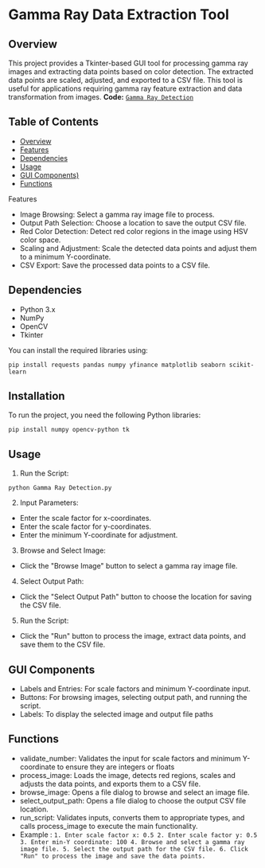 # Gamma Ray Data Extraction Tool

## Overview
This project provides a Tkinter-based GUI tool for processing gamma ray images and extracting data points based on color detection. The extracted data points are scaled, adjusted, and exported to a CSV file. This tool is useful for applications requiring gamma ray feature extraction and data transformation from images.
**Code:** [`Gamma Ray Detection`](https://github.com/MohdIllham/Gamma-Ray-Detection/blob/main/Gamma%20Ray%20Detection.py)

## Table of Contents
- [Overview](#Overview)
- [Features](#Features)
- [Dependencies](#Dependencies)
- [Usage](#Usage)
- [GUI Components)](#GUI-Components)
- [Functions](#Functions)

Features
- Image Browsing: Select a gamma ray image file to process.
- Output Path Selection: Choose a location to save the output CSV file.
- Red Color Detection: Detect red color regions in the image using HSV color space.
- Scaling and Adjustment: Scale the detected data points and adjust them to a minimum Y-coordinate.
- CSV Export: Save the processed data points to a CSV file.

## Dependencies
- Python 3.x
- NumPy
- OpenCV
- Tkinter

You can install the required libraries using:
```
pip install requests pandas numpy yfinance matplotlib seaborn scikit-learn
```

## Installation 
To run the project, you need the following Python libraries:

```
pip install numpy opencv-python tk
```
## Usage

1. Run the Script:
  ```
  python Gamma Ray Detection.py

  ```
2. Input Parameters:

  - Enter the scale factor for x-coordinates.
  - Enter the scale factor for y-coordinates.
  - Enter the minimum Y-coordinate for adjustment.

3. Browse and Select Image:
  - Click the "Browse Image" button to select a gamma ray image file.

4. Select Output Path:

  - Click the "Select Output Path" button to choose the location for saving the CSV file.

5. Run the Script:
  - Click the "Run" button to process the image, extract data points, and save them to the CSV file.



## GUI Components
  - Labels and Entries: For scale factors and minimum Y-coordinate input.
  - Buttons: For browsing images, selecting output path, and running the script.
  - Labels: To display the selected image and output file paths

## Functions
  - validate_number: Validates the input for scale factors and minimum Y-coordinate to ensure they are integers or floats
  - process_image: Loads the image, detects red regions, scales and adjusts the data points, and exports them to a CSV file.
  - browse_image: Opens a file dialog to browse and select an image file.
  - select_output_path: Opens a file dialog to choose the output CSV file location.
  - run_script: Validates inputs, converts them to appropriate types, and calls process_image to execute the main functionality.
  - Example :
        ```
        1. Enter scale factor x: 0.5
        2. Enter scale factor y: 0.5
        3. Enter min-Y coordinate: 100
        4. Browse and select a gamma ray image file.
        5. Select the output path for the CSV file.
        6. Click "Run" to process the image and save the data points. ```



